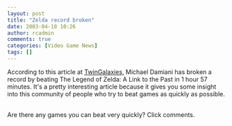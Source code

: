 ```yaml
---
layout: post
title: "Zelda record broken"
date: 2003-04-18 10:26
author: rcadmin
comments: true
categories: [Video Game News]
tags: []
---
```

According to this article at <a href=http://www.twingalaxies.com/cgi-perl/news_release_Mruczek_report_Legend_of_Zelda.pl>TwinGalaxies,</a> Michael Damiani has broken a record by beating The Legend of Zelda: A Link to the Past in 1 hour 57 minutes. It's a pretty interesting article because it gives you some insight into this community of people who try to beat games as quickly as possible.
<br />

<br />
Are there any games you can beat very quickly? Click comments.
